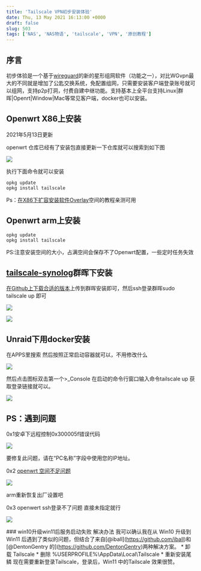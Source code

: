```yaml
---
title: 'Tailscale VPN初步安装体验'
date: Thu, 13 May 2021 16:13:00 +0000
draft: false
slug: 503 
tags: ['NAS', 'NAS物语', 'tailscale', 'VPN', '原创教程']
---
```


序言
--

初步体验是一个基于[wireguard](http://wireguard.com)的新的星形组网软件（功能之一），对比WGvpn最大的不同就是增加了公匙交换系统，免配置组网，只需要安装客户端登录账号就可以组网，支持p2p打洞，付费自建中继功能。支持基本上全平台支持Linux|群晖|Openrt|Window|Mac等常见客户端，docker也可以安装。

Openwrt X86上安装
--------------

2021年5月13日更新

openwrt 仓库已经有了安装包直接更新一下仓库就可以搜索到如下图

![](https://gao4.top/wp-content/uploads/2021/05/image-1.png)

执行下面命令就可以安装

```
opkg update
opkg install tailscale
```

Ps：[在X86下扩容安装软件](https://www.vediotalk.com/archives/13889)[Overlay](https://www.vediotalk.com/archives/13889)空间的教程亲测可用

Openwrt arm上安装
--------------

```
opkg update
opkg install tailscale
```

PS:注意安装空间的大小，占满空间会保存不了Openwrt配置，一些定时任务失效

[tailscale-synolog](https://github.com/tailscale/tailscale-synology)群晖下安装
-------------------------------------------------------------------------

[在Github上下载合适的版本](https://github.com/tailscale/tailscale-synology/releases)上传到群晖安装即可，然后ssh登录群晖sudo tailscale up 即可

![](https://gao4.top/wp-content/uploads/2021/05/image-2.png)

![](https://gao4.top/wp-content/uploads/2021/05/image-3.png)

Unraid下用docker安装
----------------

在APPS里搜索 然后按照正常启动容器就可以，不用修改什么

![](https://gao4.top/wp-content/uploads/2021/05/image-4-1024x447.png)

然后点击图标双击第一个>\_Console 在启动的命令行窗口输入命令tailscale up 获取登录链接就可以。

![](https://gao4.top/wp-content/uploads/2021/05/image-5.png)

PS：遇到问题
-------

0x1安卓下远程控制0x300005f错误代码

![](https://gao4.top/wp-content/uploads/2021/05/image-6.png)

要修复此问题，请在“PC名称”字段中使用您的IP地址。

0x2 [openwrt 空间不足问题](https://www.vediotalk.com/archives/13889)

![](https://gao4.top/wp-content/uploads/2021/05/image-7.png)

arm重新恢复出厂设置吧

0x3 openwert ssh登录不了问题 直接未指定就行

![](https://gao4.top/wp-content/uploads/2021/05/image-17-1024x316.png)

\### win10升级win11后服务启动失败 解决办法 我可以确认我在从 Win10 升级到 Win11 后遇到了类似的问题，但结合了来自\[@iball\](https://github.com/iball)和\[@DentonGentry 的\](https://github.com/DentonGentry)两种解决方案。 \* 卸载 Tailscale \* 删除 %USERPROFILE%\\AppData\\Local\\Tailscale \* 重新安装尾鳞 现在需要重新登录Tailscale，登录后，Win11 中的Tailscale 效果很赞。